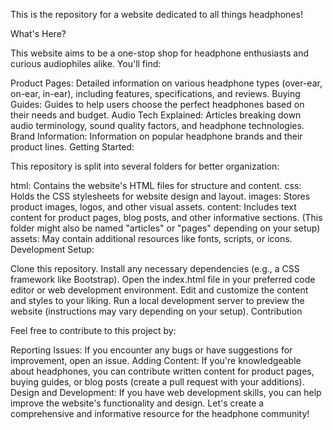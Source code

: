 This is the repository for a website dedicated to all things headphones!

What's Here?

This website aims to be a one-stop shop for headphone enthusiasts and curious audiophiles alike. You'll find:

Product Pages: Detailed information on various headphone types (over-ear, on-ear, in-ear), including features, specifications, and reviews.
Buying Guides: Guides to help users choose the perfect headphones based on their needs and budget.
Audio Tech Explained: Articles breaking down audio terminology, sound quality factors, and headphone technologies.
Brand Information: Information on popular headphone brands and their product lines.
Getting Started:

This repository is split into several folders for better organization:

html: Contains the website's HTML files for structure and content.
css: Holds the CSS stylesheets for website design and layout.
images: Stores product images, logos, and other visual assets.
content: Includes text content for product pages, blog posts, and other informative sections. (This folder might also be named "articles" or "pages" depending on your setup)
assets: May contain additional resources like fonts, scripts, or icons.
Development Setup:

Clone this repository.
Install any necessary dependencies (e.g., a CSS framework like Bootstrap).
Open the index.html file in your preferred code editor or web development environment.
Edit and customize the content and styles to your liking.
Run a local development server to preview the website (instructions may vary depending on your setup).
Contribution

Feel free to contribute to this project by:

Reporting Issues: If you encounter any bugs or have suggestions for improvement, open an issue.
Adding Content: If you're knowledgeable about headphones, you can contribute written content for product pages, buying guides, or blog posts (create a pull request with your additions).
Design and Development: If you have web development skills, you can help improve the website's functionality and design.
Let's create a comprehensive and informative resource for the headphone community!
